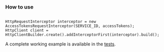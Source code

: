 ### How to use

```

HttpRequestInterceptor interceptor = new AccessTokensRequestInterceptor(SERVICE_ID, accessTokens);
HttpClient client = HttpClientBuilder.create().addInterceptorFirst(interceptor).build();

```

A complete working example is available in the [tests](https://github.com/zalando-stups/stups-spring-oauth2-support/blob/master/stups-http-components-oauth2/src/test/java/org/zalando/stups/oauth2/httpcomponents/RoundtripTest.java#L65).

